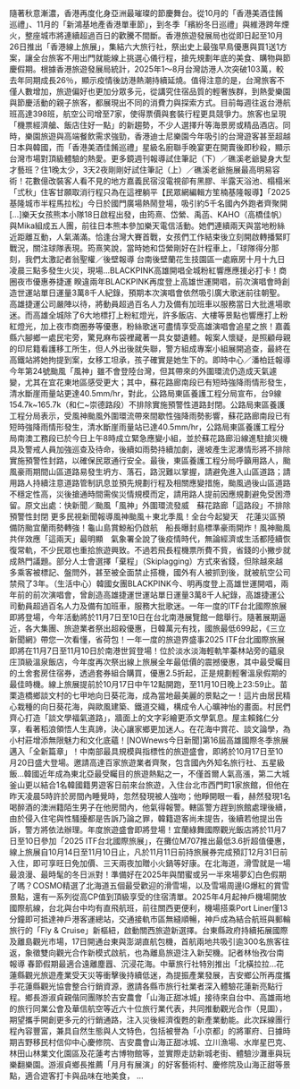 隨著秋意漸濃，香港再度化身亞洲最璀璨的節慶舞台。從10月的「香港美酒佳餚巡禮」、11月的「新鴻基地產香港單車節」，到冬季「繽紛冬日巡禮」與維港跨年煙火，整座城市將連續超過百日的歡騰不間斷。香港旅遊發展局也從即日起至10月26日推出「香港線上旅展」，集結六大旅行社，祭出史上最強早鳥優惠與買1送1方案，讓全台旅客不用出門就能線上挑選心儀行程，搶先規劃年底的美食、購物與節慶假期。根據香港旅遊發展局統計，2025年1～8月台灣訪港人次突破103萬，較去年同期成長26％，顯示疫情後訪港熱潮持續延燒。值得注意的是，台灣旅客不僅人數增加，旅遊偏好也更加分眾多元，從講究住宿品質的輕奢族群，到熱愛樂園與節慶活動的親子旅客，都展現出不同的消費力與探索方式。目前每週往返台港航班高達398班，航空公司增至7家，使得票價與套裝行程更具競爭力。旅客也呈現「機票經濟艙、飯店住好一點」的新趨勢，不少人選擇升等海景房或精品酒店。同時，樂園旅遊與高端餐飲需求強勁，香港迪士尼樂園今年吸引的台灣遊客甚至超越日本與韓國，而「香港美酒佳餚巡禮」星級名廚聯手晚宴更在開賣後即秒殺，顯示台灣市場對頂級體驗的熱愛。更多鏡週刊報導試住筆記（下）／礁溪老爺變身大型才藝班？住1晚太少，3天2夜剛剛好試住筆記（上）／礁溪老爺施展最高明易容術！花數億改裝客人看不見的地方嘉義民宿沒電視卻有黑膠、半露天浴池、榻榻米 「弎秋」住客甘願取消行程只為在這裡躺平【民眾網編輯方笙楠基隆報導】「2025基隆城市半程馬拉松」今日於國門廣場熱鬧登場，吸引約5千名國內外跑者齊聚開 […]樂天女孩熊本小隊18日啟程出發，由筠熹、岱縈、禹菡、KAHO（高橋佳帆）與Mika組成五人團，前往日本熊本參加樂天電信活動。她們連續兩天與當地粉絲近距離互動，人氣滿滿。恰逢台灣大賽首戰，女孩們工作結束後立刻開啟轉播緊盯戰況，關注球隊表現。筠熹笑說，當時她和岱縈剛好在計程車上，「球隊得分那刻，我們太激記者翁聖權／後壁報導 台南後壁蘭花生技園區一處廠房十月十九日凌晨三點多發生火災，現場…BLACKPINK高雄開唱全城粉紅響應應援必打卡！商圈夜市優惠券捷運 睽違兩年BLACKPINK再度登上高雄世運開唱，前次演唱會時創造世運站單日運量3萬8千人紀錄，預期本次演唱會依然吸引廣大歌迷前往朝聖。高雄捷運公司嚴陣以待，將動員超過百名人力及備有加班車以服務當日大批進場歌迷。而高雄全城除了6大地標打上粉紅燈光，許多飯店、大樓等景點也響應打上粉紅燈光，加上夜市商圈券等優惠，粉絲歌迷可盡情享受高雄演唱會追星之旅！嘉義縣六腳鄉一處民宅旁，驚見麻布袋裡藏著一具女嬰遺體。報案人懷疑，是照顧母親的印尼籍看護移工所生，但人外出後就失聯，警方組成專案小組展開追查，最終在高鐵站將她拘提到案，女移工坦承，孩子確實是她生下的。即時中心／潘柏廷報導今年第24號颱風「風神」雖不會登陸台灣，但其帶來的外圍環流仍造成天氣遽變，尤其在宜花東地區感受更大；其中，蘇花路廊南段已有短時強降雨情形發生，清水斷崖雨量站更達40.5mm/hr，對此，公路局東區養護工程分局宣布，台9線154.7k~165.7k（和仁~崇德路段）不排除實施預警性道路封閉。公路局東區養護工程分局表示，受風神颱風外圍環流帶來間歇性強降雨勢影響，蘇花路廊南段已有短時強降雨情形發生，清水斷崖雨量站已達40.5mm/hr，公路局東區養護工程分局南澳工務段已於今日上午8時成立緊急應變小組，並於蘇花路廊沿線進駐搶災機具及警戒人員加強巡查及待命，後續如雨勢持續加劇，邊坡產生泥瀑情形將不排除實施預警性封路，以確保民眾通行安全。最後，東區養護工程分局呼籲用路人，颱風豪雨期間山區道路易發生坍方、落石，路況難以掌握，請避免進入山區道路；請用路人持續注意道路管制訊息並預先規劃行程及相關應變措施，颱風過後山區道路不穩定性高，災後搶通時間需俟災情規模而定，請用路人提前因應規劃避免受困滯留。原文出處：快新聞／颱風「風神」外圍環流發威　蘇花路廊「這路段」不排除預警性封閉 更多民視新聞報導風神颱風＋東北季風！全台今起變天　花蓮災區預備防颱宜蘭雨勢轉強！龜山島賞鯨船仍啟航　船長曝封島標準豪雨開炸！風神颱風共伴效應「這兩天」最明顯　氣象署全說了後疫情時代，無論經濟或生活都陸續恢復常軌，不少民眾也重拾旅遊興致。不過若飛長程機票所費不貲，省錢的小撇步就成熱門議題。部分人士會選擇「棄程」（Skiplagging）方式來省錢，但除越來越多乘客被標記、盤問外，甚至被全面禁止搭機，國外有人被抓到後，就被航空公司禁飛了3年。（生活中心）韓國女團BLACKPINK今、明再度登上高雄世運開唱，兩年前的前次演唱會，曾創造高雄捷運世運站單日運量3萬8千人紀錄，高雄捷運公司動員超過百名人力及備有加班車，服務大批歌迷。一年一度的ITF台北國際旅展即將登場，今年活動將於11月7日至10日在台北南港展覽館一館舉行。隨著展期逼近，各大集團、旅遊業者祭出超殺優惠，日韓萬元有找，國旅最低699起，《三立新聞網》帶您一次看懂，省荷包！一年一度的旅遊界盛事2025 ITF台北國際旅展即將在11月7日至11月10日於南港世貿登場！位於淡水淡海輕軌竿蓁林站旁的蘊泉庄頂級溫泉飯店，今年度再次祭出線上旅展全年最低價的震撼優惠，其中最受矚目的土舍套房住宿券，透過套券組合購買，優惠2.5折起，正是規劃輕奢溫泉假期的最佳時機。線上旅展提前於10月17日中午12點開跑，至11月10日晚上23:59止。苗栗造橋鄉談文村的七甲地向日葵花海，成為當地最美麗的景點之一！這片由居民精心栽種的向日葵花海，與歐風建築、鐵道交織，構成令人心曠神怡的畫面。村民們齊心打造「談文學福氣道路」，牆面上的文字彩繪更添文學氣息。屋主賴銘仁分享，看著稻浪領悟人生真諦，決心讓家鄉更加迷人。在花海中賞花、談文論學，為小村莊增添無限魅力和文化底蘊！[NOWnews今日新聞]第16屆高雄國際冬季旅展邁入「全新篇章」！中南部最具規模與指標性的旅遊盛會，即將於10月17日至10月20日盛大登場。邀請高達百家旅遊業者齊聚，包含國內外知名旅行社、五星級飯...韓國近年成為東北亞最受矚目的旅遊熱點之一，不僅首爾人氣高漲，第二大城釜山更以結合1名韓國籍男遊客日前來台旅遊，入住台北市西門町1家旅館，但他在昨天凌晨5時許於房間內睡覺時，忽然發現被人強吻；他睜開眼一看，赫然發現1名喝醉酒的澳洲籍陌生男子在他房間內，他氣得報警。轄區警方趕到旅館處理後續，由於侵入住宅與性騷擾都是告訴乃論之罪，韓籍遊客尚未提告，後續若他提出告訴，警方將依法辦理。年度旅遊盛會即將登場！宜蘭綠舞國際觀光飯店將於11月7日至10日參加「2025 ITF台北國際旅展」，在攤位M707推出最低3.6折超值優惠，線上旅展自10月14日至11月10日止，凡於11月11日前持旅展券完成預訂12月31日前入住，即可享旺日免加價、三天兩夜加贈小火鍋等好康。在北海道，滑雪就是一場最浪漫、最時髦的冬日派對！準備好在2025年與閨蜜或另一半來場夢幻白色假期了嗎？COSMO精選了北海道五個最受歡迎的滑雪場，以及雪場周邊IG爆紅的賞雪景點，還有一系列從高CP值到頂級享受的住宿清單。2025年4月起神戶機場開放國際航線，台北與台中均有直飛航班，前往關西更便利，機場搭乘Port Liner僅13分鐘即可抵達神戶港客運總站，交通接軌市區無縫順暢，神戶成為結合航班與郵輪旅行的「Fly & Cruise」新樞紐，啟動關西旅遊新選擇。台東縣政府持續拓展國際及離島觀光市場，17日開通台東與澎湖直航包機，首航兩地共吸引逾300名旅客往返，象徵雙向觀光合作新模式啟航，也為離島旅遊注入新契機。記者林怡孜∕台南報導 春節假期最適合遠離塵囂、沉浸花海。中華旅行社特別推出「北橫拉拉…花蓮縣觀光旅遊產業受天災等衝擊後持續低迷，為提振產業發展，吉安鄉公所再度攜手花蓮縣觀光協會整合行銷資源，邀請各縣市旅行社業者深入體驗花蓮新亮點行程。鄉長游淑貞親偕同團隊於吉安農會「山海正甜冰城」接待來自台中、高雄兩地的旅行同業公會及華信航空等近六十位旅行業代表，共同推動觀光合作（見圖），期望攜手開創更多元的行銷通路，注入災後經濟復甦的新產業動能。此次踩線團行程內容豐富，兼具自然生態與人文特色，包括被譽為「小京都」的將軍府、日據時期吉野移民村信仰中心慶修院、吉安農會山海正甜冰城、立川漁場、水岸星巴克、林田山林業文化園區及花蓮考古博物館等，並實際走訪新城老街、體驗沙灘車與玩樂翻樂園。游淑貞鄉長推薦「月月有展演」的好客藝術村、慶修院及山海正甜等景點，適合遊客打卡與品味在地美食， ...